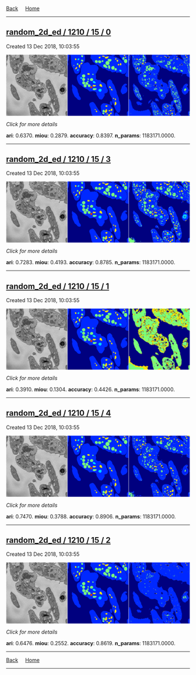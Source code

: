 
[Back](..)&nbsp;&nbsp;&nbsp;&nbsp;&nbsp;[Home](https://leapmanlab.github.io/snapshots)

---

<div class="summary"><a href="0"><h2>random_2d_ed / 1210 / 15 / 0</h2></a><p>Created 13 Dec 2018, 10:03:55
</p><a href="0"><img src="0/media/summary.png" align="center"></a><p>
<i>Click for more details</i>
</p></div>

**ari**: 0.6370. **miou**: 0.2879. **accuracy**: 0.8397. **n_params**: 1183171.0000. 

---

<div class="summary"><a href="3"><h2>random_2d_ed / 1210 / 15 / 3</h2></a><p>Created 13 Dec 2018, 10:03:55
</p><a href="3"><img src="3/media/summary.png" align="center"></a><p>
<i>Click for more details</i>
</p></div>

**ari**: 0.7283. **miou**: 0.4193. **accuracy**: 0.8785. **n_params**: 1183171.0000. 

---

<div class="summary"><a href="1"><h2>random_2d_ed / 1210 / 15 / 1</h2></a><p>Created 13 Dec 2018, 10:03:55
</p><a href="1"><img src="1/media/summary.png" align="center"></a><p>
<i>Click for more details</i>
</p></div>

**ari**: 0.3910. **miou**: 0.1304. **accuracy**: 0.4426. **n_params**: 1183171.0000. 

---

<div class="summary"><a href="4"><h2>random_2d_ed / 1210 / 15 / 4</h2></a><p>Created 13 Dec 2018, 10:03:55
</p><a href="4"><img src="4/media/summary.png" align="center"></a><p>
<i>Click for more details</i>
</p></div>

**ari**: 0.7470. **miou**: 0.3788. **accuracy**: 0.8906. **n_params**: 1183171.0000. 

---

<div class="summary"><a href="2"><h2>random_2d_ed / 1210 / 15 / 2</h2></a><p>Created 13 Dec 2018, 10:03:55
</p><a href="2"><img src="2/media/summary.png" align="center"></a><p>
<i>Click for more details</i>
</p></div>

**ari**: 0.6476. **miou**: 0.2552. **accuracy**: 0.8619. **n_params**: 1183171.0000. 

---

[Back](..)&nbsp;&nbsp;&nbsp;&nbsp;&nbsp;[Home](https://leapmanlab.github.io/snapshots)

---
